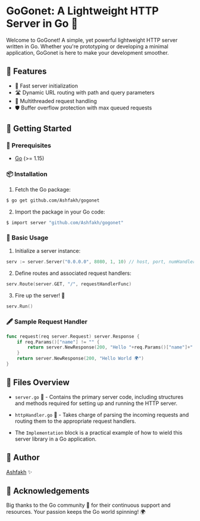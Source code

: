 # GoGonet: A Lightweight HTTP Server in Go 🚀

Welcome to GoGonet! A simple, yet powerful lightweight HTTP server written in Go. Whether you're prototyping or developing a minimal application, GoGonet is here to make your development smoother.

## 🌟 Features
- 🚀 Fast server initialization
- 🛣️ Dynamic URL routing with path and query parameters
- 🧵 Multithreaded request handling
- 🛡️ Buffer overflow protection with max queued requests

## 🚀 Getting Started

### 🔧 Prerequisites
- [Go](https://golang.org/doc/install) (>= 1.15)

### 📦 Installation
1. Fetch the Go package:
```bash
$ go get github.com/Ashfakh/gogonet
```

2. Import the package in your Go code:
```bash
$ import server "github.com/Ashfakh/gogonet"
```

### 💼 Basic Usage

1. Initialize a server instance:
```go
serv := server.Server("0.0.0.0", 8080, 1, 10) // host, port, numHandlers, maxQueued
```

2. Define routes and associated request handlers:
```go
serv.Route(server.GET, "/", requestHandlerFunc)
```

3. Fire up the server! 🚀
```go
serv.Run()
```

### 🖋️ Sample Request Handler
```go
func request(req server.Request) server.Response {
    if req.Params()["name"] != "" {
        return server.NewResponse(200, "Hello "+req.Params()["name"]+" 🖐️")
    }
    return server.NewResponse(200, "Hello World 🌍")
}
```

## 📑 Files Overview

- `server.go` 🔧 - Contains the primary server code, including structures and methods required for setting up and running the HTTP server.

- `httpHandler.go` 💌 - Takes charge of parsing the incoming requests and routing them to the appropriate request handlers.

- The `Implementation` block is a practical example of how to wield this server library in a Go application.

## 👤 Author
[Ashfakh](https://github.com/Ashfakh) ✨

## 🎉 Acknowledgements
Big thanks to the Go community 🎈 for their continuous support and resources. Your passion keeps the Go world spinning! 🌍